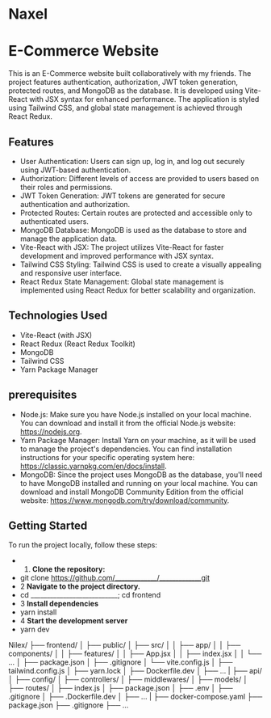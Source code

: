# Naxel
# E-Commerce Website


This is an E-Commerce website built collaboratively with my friends. The project features authentication, authorization, JWT token generation, protected routes, and MongoDB as the database. It is developed using Vite-React with JSX syntax for enhanced performance. The application is styled using Tailwind CSS, and global state management is achieved through React Redux.

## Features

- User Authentication: Users can sign up, log in, and log out securely using JWT-based authentication.
- Authorization: Different levels of access are provided to users based on their roles and permissions.
- JWT Token Generation: JWT tokens are generated for secure authentication and authorization.
- Protected Routes: Certain routes are protected and accessible only to authenticated users.
- MongoDB Database: MongoDB is used as the database to store and manage the application data.
- Vite-React with JSX: The project utilizes Vite-React for faster development and improved performance with JSX syntax.
- Tailwind CSS Styling: Tailwind CSS is used to create a visually appealing and responsive user interface.
- React Redux State Management: Global state management is implemented using React Redux for better scalability and organization.

## Technologies Used

- Vite-React (with JSX)
- React Redux (React Redux Toolkit)
- MongoDB
- Tailwind CSS
- Yarn Package Manager

## prerequisites
- Node.js: Make sure you have Node.js installed on your local machine. You can download and install it from the official Node.js website: https://nodejs.org.
- Yarn Package Manager: Install Yarn on your machine, as it will be used to manage the project's dependencies. You can find installation instructions for your specific operating system here: https://classic.yarnpkg.com/en/docs/install.
- MongoDB: Since the project uses MongoDB as the database, you'll need to have MongoDB installed and running on your local machine. You can download and install MongoDB Community Edition from the official website: https://www.mongodb.com/try/download/community.

 
## Getting Started

To run the project locally, follow these steps:

- 1. **Clone the repository:**
- git clone https://github.com/_____________/_____________git
- 2  **Navigate to the project directory.**
- cd ___________________________; cd frontend
- 3 **Install dependencies**
- yarn install
- 4 **Start the development server**
- yarn dev

Nilex/
  ├── frontend/
  │   ├── public/
  │   ├── src/
  │   │   ├── app/
  │   │   ├── components/
  │   │   ├── features/
  │   │   ├── App.jsx
  │   │   ├── index.jsx
  │   │   └── ...
  │   ├── package.json
  │   ├── .gitignore
  │   └── vite.config.js
  │   ├── tailwind.config.js
  │   ├── yarn.lock
  │   ├── Dockerfile.dev
  │   ├── ...
  |
  ├── api/
  │   ├── config/
  │   ├── controllers/
  │   ├── middlewares/
  │   ├── models/
  │   ├── routes/
  │   ├── index.js
  │   ├── package.json
  │   ├── .env
  │   ├── .gitignore
  │   ├── .Dockerfile.dev
  │   ├── ...
  |
  ├── docker-compose.yaml
  ├── package.json
  ├── .gitignore
  ├── ...
